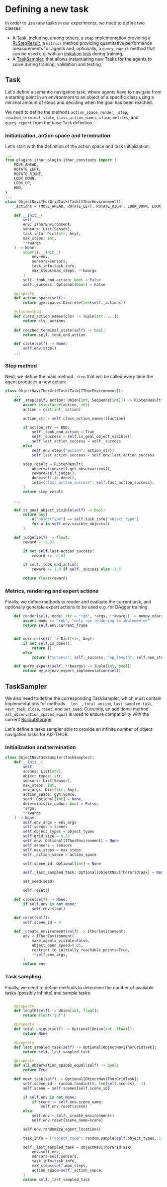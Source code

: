 # Defining a new task

In order to use new tasks in our experiments, we need to define two classes:

* A [Task](/api/core/base_abstractions/task#task), including, among others, a `step` implementation providing a
[RLStepResult](/api/core/base_abstractions/misc#rlstepresult), a `metrics` method providing quantitative performance measurements 
for agents and, optionally, a `query_expert` method that can be used e.g. with an
[imitation loss](/api/core/algorithms/onpolicy_sync/losses/imitation#imitation) during training.
* A [TaskSampler](/api/core/base_abstractions/task#tasksampler), that allows instantiating new Tasks for the agents to solve during
training, validation and testing.

## Task

Let's define a semantic navigation task, where agents have to navigate from a starting point in an environment to an
object of a specific class using a minimal amount of steps and deciding when the goal has been reached.

We need to define the methods `action_space`, `render`, `_step`, `reached_terminal_state`, `class_action_names`, `close`,
`metrics`, and `query_expert` from the base `Task` definition.


### Initialization, action space and termination
Let's start with the definition of the action space and task initialization:
```python
...
from plugins.ithor_plugin.ithor_constants import (
    MOVE_AHEAD,
    ROTATE_LEFT,
    ROTATE_RIGHT,
    LOOK_DOWN,
    LOOK_UP,
    END,
)
...
class ObjectNaviThorGridTask(Task[IThorEnvironment]):
    _actions = (MOVE_AHEAD, ROTATE_LEFT, ROTATE_RIGHT, LOOK_DOWN, LOOK_UP, END)

    def __init__(
        self,
        env: IThorEnvironment,
        sensors: List[Sensor],
        task_info: Dict[str, Any],
        max_steps: int,
        **kwargs
    ) -> None:
        super().__init__(
            env=env,
            sensors=sensors,
            task_info=task_info,
            max_steps=max_steps, **kwargs
        )
        self._took_end_action: bool = False
        self._success: Optional[bool] = False

    @property
    def action_space(self):
        return gym.spaces.Discrete(len(self._actions))

    @classmethod
    def class_action_names(cls) -> Tuple[str, ...]:
        return cls._actions
    
    def reached_terminal_state(self) -> bool:
        return self._took_end_action

    def close(self) -> None:
        self.env.stop()
    ...
```

### Step method
Next, we define the main method `_step` that will be called every time the agent produces a new action: 
```python
class ObjectNaviThorGridTask(Task[IThorEnvironment]):
    ...
    def _step(self, action: Union[int, Sequence[int]]) -> RLStepResult:
        assert isinstance(action, int)
        action = cast(int, action)

        action_str = self.class_action_names()[action]

        if action_str == END:
            self._took_end_action = True
            self._success = self.is_goal_object_visible()
            self.last_action_success = self._success
        else:
            self.env.step({"action": action_str})
            self.last_action_success = self.env.last_action_success

        step_result = RLStepResult(
            observation=self.get_observations(),
            reward=self.judge(),
            done=self.is_done(),
            info={"last_action_success": self.last_action_success},
        )
        return step_result
    
    ...

    def is_goal_object_visible(self) -> bool:
        return any(
            o["objectType"] == self.task_info["object_type"]
            for o in self.env.visible_objects()
        )

    def judge(self) -> float:
        reward = -0.01

        if not self.last_action_success:
            reward += -0.03

        if self._took_end_action:
            reward += 1.0 if self._success else -1.0

        return float(reward)
```

###  Metrics, rendering and expert actions

Finally, we define methods to render and evaluate the current task, and optionally generate expert actions to be used
e.g. for DAgger training.
```python
    def render(self, mode: str = "rgb", *args, **kwargs) -> numpy.ndarray:
        assert mode == "rgb", "only rgb rendering is implemented"
        return self.env.current_frame


    def metrics(self) -> Dict[str, Any]:
        if not self.is_done():
            return {}
        else:
            return {"success": self._success, "ep_length": self.num_steps_taken()}

    def query_expert(self, **kwargs) -> Tuple[int, bool]:
        return my_objnav_expert_implementation(self)
```

## TaskSampler

We also need to define the corresponding TaskSampler, which must contain implementations for methods `__len__`,
`total_unique`, `last_sampled_task`, `next_task`, `close`, `reset`, and `set_seed`. Currently,
an additional method `all_observation_spaces_equal` is used to ensure compatibility with the current
[RolloutStorage](/api/core/algorithms/onpolicy_sync/storage#rolloutstorage).

Let's define a tasks sampler able to provide an infinite number of object navigation tasks for AI2-THOR.

### Initialization and termination 

```python
class ObjectNavTaskSampler(TaskSampler):
    def __init__(
        self,
        scenes: List[str],
        object_types: str,
        sensors: List[Sensor],
        max_steps: int,
        env_args: Dict[str, Any],
        action_space: gym.Space,
        seed: Optional[int] = None,
        deterministic_cudnn: bool = False,
        *args,
        **kwargs
    ) -> None:
        self.env_args = env_args
        self.scenes = scenes
        self.object_types = object_types
        self.grid_size = 0.25
        self.env: Optional[IThorEnvironment] = None
        self.sensors = sensors
        self.max_steps = max_steps
        self._action_sapce = action_space

        self.scene_id: Optional[int] = None

        self._last_sampled_task: Optional[ObjectNaviThorGridTask] = None

        set_seed(seed)

        self.reset()

    def close(self) -> None:
        if self.env is not None:
            self.env.stop()

    def reset(self):
        self.scene_id = 0
    
    def _create_environment(self) -> IThorEnvironment:
        env = IThorEnvironment(
            make_agents_visible=False,
            object_open_speed=0.05,
            restrict_to_initially_reachable_points=True,
            **self.env_args,
        )
        return env
```

### Task sampling

Finally, we need to define methods to determine the number of available tasks (possibly infinite) and sample tasks:
```python

    @property
    def length(self) -> Union[int, float]:
        return float("inf")

    @property
    def total_unique(self) -> Optional[Union[int, float]]:
        return None

    @property
    def last_sampled_task(self) -> Optional[ObjectNaviThorGridTask]:
        return self._last_sampled_task

    @property
    def all_observation_spaces_equal(self) -> bool:
        return True

    def next_task(self) -> Optional[ObjectNaviThorGridTask]:
        self.scene_id = random.randint(0, len(self.scenes) - 1)
        self.scene = self.scenes[self.scene_id]

        if self.env is not None:
            if scene != self.env.scene_name:
                self.env.reset(scene)
        else:
            self.env = self._create_environment()
            self.env.reset(scene_name=scene)

        self.env.randomize_agent_location()

        task_info = {"object_type": random.sample(self.object_types, 1)}

        self._last_sampled_task = ObjectNaviThorGridTask(
            env=self.env,
            sensors=self.sensors,
            task_info=task_info,
            max_steps=self.max_steps,
            action_space=self._action_sapce,
        )
        return self._last_sampled_task
```